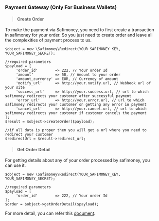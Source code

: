 ### Payment Gateway (Only For Business Wallets)

> #### Create Order

To make the payment via Safimoney, you need to first create a transaction in safimoney for your order.
So you just need to create order and leave all the complexities of payment process to us.

```
$object = new \Safimoney\Redirect(YOUR_SAFIMONEY_KEY, YOUR_SAFIMONEY_SECRET);

//required parameters
$payload = [
     'order_id'        => 222, // Your order Id
     'amount'          => 50, // Amount to your order
     'amount_currency' => EUR, // Currency of amount
     'notify_url'      => http://your.notify.url, // Webhook url of your site
     'success_url'     => http://your.success.url, // url to which safimoney redirects your customer after successful payment
     'error_url'       => http://your.error.url, // url to which safimoney redirects your customer on getting any error in payment
     'cancel_url'      => http://your.cancel.url, // url to which safimoney redirects your customer if customer cancels the payment
];
$result = $object->createOrder($payload);

//if all data is proper then you will get a url where you need to redirect your customer
$redirectUrl = $result->redirect_url;
```

> #### Get Order Detail

For getting details about any of your order processed by safimoney, you can use it.

```
$object = new \Safimoney\Redirect(YOUR_SAFIMONEY_KEY, YOUR_SAFIMONEY_SECRET);

//required parameters
$payload = [
     'order_id'        => 222, // Your order Id
];
$order = $object->getOrderDetail($payload);
```

For more detail, you can refer this [document](https://gitlab.com/readybytes/safimoney-payment-gateway/blob/master/documentation.md).

